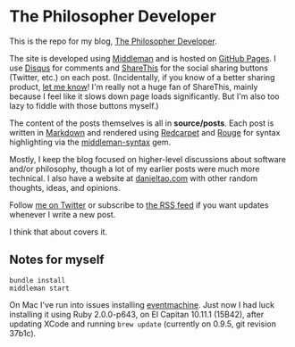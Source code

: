 # The Philosopher Developer

This is the repo for my blog, [The Philosopher Developer][1].

The site is developed using [Middleman][2] and is hosted on [GitHub Pages][3]. I use [Disqus][4] for
comments and [ShareThis][5] for the social sharing buttons (Twitter, etc.) on each post.
(Incidentally, if you know of a better sharing product, [let me know][6]! I'm really not a huge fan
of ShareThis, mainly because I feel like it slows down page loads significantly. But I'm also too
lazy to fiddle with those buttons myself.)

The content of the posts themselves is all in **source/posts**. Each post is written in
[Markdown][7] and rendered using [Redcarpet][8] and [Rouge][9] for syntax highlighting via the
[middleman-syntax][10] gem.

Mostly, I keep the blog focused on higher-level discussions about software and/or philosophy, though
a lot of my earlier posts were much more technical. I also have a website at [danieltao.com][11]
with other random thoughts, ideas, and opinions.

Follow [me on Twitter][12] or subscribe to [the RSS feed][13] if you want updates whenever I write a
new post.

I think that about covers it.

## Notes for myself

```
bundle install
middleman start
```

On Mac I've run into issues installing [eventmachine][14]. Just now I had luck installing it using
Ruby 2.0.0-p643, on El Capitan 10.11.1 (15B42), after updating XCode and running `brew update`
(currently on 0.9.5, git revision 37b1c).

[1]: http://philosopherdeveloper.com/
[2]: http://middlemanapp.com/
[3]: http://pages.github.com/
[4]: http://disqus.com/
[5]: http://www.sharethis.com/
[6]: https://github.com/dtao/PhilosopherDeveloper/issues
[7]: http://daringfireball.net/projects/markdown/
[8]: https://github.com/vmg/redcarpet
[9]: https://github.com/jayferd/rouge
[10]: https://github.com/middleman/middleman-syntax
[11]: http://danieltao.com/
[12]: https://twitter.com/dan_tao
[13]: http://feeds.feedburner.com/philosopherdeveloper
[14]: https://github.com/eventmachine/eventmachine
